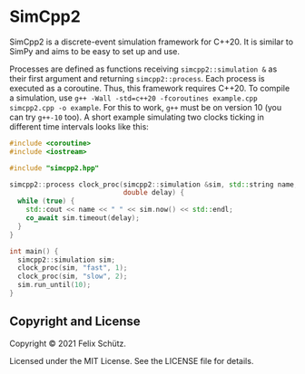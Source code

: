 # SimCpp2

SimCpp2 is a discrete-event simulation framework for C++20.
It is similar to SimPy and aims to be easy to set up and use.

Processes are defined as functions receiving `simcpp2::simulation &` as their first argument and returning `simcpp2::process`.
Each process is executed as a coroutine.
Thus, this framework requires C++20.
To compile a simulation, use `g++ -Wall -std=c++20 -fcoroutines example.cpp simcpp2.cpp -o example`.
For this to work, `g++` must be on version 10 (you can try `g++-10` too).
A short example simulating two clocks ticking in different time intervals looks like this:

```c++
#include <coroutine>
#include <iostream>

#include "simcpp2.hpp"

simcpp2::process clock_proc(simcpp2::simulation &sim, std::string name,
                            double delay) {
  while (true) {
    std::cout << name << " " << sim.now() << std::endl;
    co_await sim.timeout(delay);
  }
}

int main() {
  simcpp2::simulation sim;
  clock_proc(sim, "fast", 1);
  clock_proc(sim, "slow", 2);
  sim.run_until(10);
}
```

## Copyright and License

Copyright © 2021 Felix Schütz.

Licensed under the MIT License.
See the LICENSE file for details.
